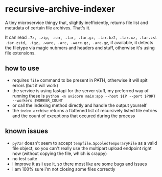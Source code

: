 # recursive-archive-indexer

A tiny microservice thingy that, slightly inefficiently, returns file list and metadata of certain file archives. That's it.

It can read `.7z, .zip, .rar, .tar, .tar.gz, .tar.bz2, .tar.xz, .tar.zst .tar.zstd, .tgz, .warc, .arc, .warc.gz, .arc.gz`, if available, it detects the filetype via magic nubmers and headers and stuff, otherwise it's using file extensions.

## how to use
- requires `file` command to be present in PATH, otherwise it will spit errors (but it will work)
- the service is using fastapi for the server stuff, my preferred way of running these is `python -m uvicorn main:app --host $IP --port $PORT --workers $WORKER_COUNT`
- or call the indexing method directly and handle the output yourself
- the `index_archive` returns a flattened list of recursively listed file entries and the count of exceptions that occured during the process

## known issues
- `py7zr` doesn't seem to accept `tempfile.SpooledTemporaryFile` as a valid file object, so you can't really use the multipart upload endpoint right now (without copying the file, which is crappy)
- no test suite
- i improve it as i use it, so there most like are some bugs and issues
- i am 100% sure i'm not closing some files correctly
